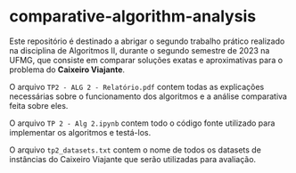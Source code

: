 # comparative-algorithm-analysis
Este repositório é destinado a abrigar o segundo trabalho prático realizado na disciplina de Algoritmos II, durante o segundo semestre de 2023 na UFMG, que consiste em comparar soluções exatas e aproximativas para o problema do **Caixeiro Viajante**.

O arquivo `TP2 - ALG 2 - Relatório.pdf` contem todas as explicações necessárias sobre o funcionamento dos algoritmos e a análise comparativa feita sobre eles.

O arquivo `TP 2 - Alg 2.ipynb` contem todo o código fonte utilizado para implementar os algoritmos e testá-los.

O arquivo `tp2_datasets.txt` contem o nome de todos os datasets de instâncias do Caixeiro Viajante que serão utilizadas para avaliação.

